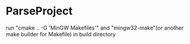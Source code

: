 # ParseProject
run "cmake .. -G 'MinGW Makefiles'" 
and "mingw32-make"(or another make builder for Makefile) in build directory
